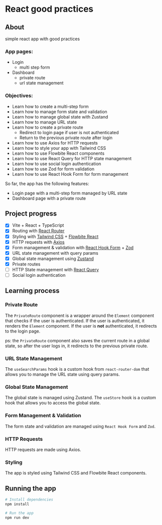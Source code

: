 # React good practices

## About

simple react app with good practices

### App pages:

- Login
  - multi step form
- Dashboard
  - private route
  - url state management

### Objectives:

- Learn how to create a multi-step form
- Learn how to manage form state and validation
- Learn how to manage global state with Zustand
- Learn how to manage URL state
- Learn how to create a private route
  - Redirect to login page if user is not authenticated
  - Return to the previous private route after login
- Learn how to use Axios for HTTP requests
- Learn how to style your app with Tailwind CSS
- Learn how to use Flowbite React components
- Learn how to use React Query for HTTP state management
- Learn how to use social login authentication
- Learn how to use Zod for form validation
- Learn how to use React Hook Form for form management

So far, the app has the following features:

- Login page with a multi-step form managed by URL state
- Dashboard page with a private route

## Project progress

- [x] Vite + React + TypeScript
- [x] Routing with [React Router](https://reactrouter.com/en/main)
- [x] Styling with [Tailwind CSS](https://tailwindcss.com/) + [Flowbite React](https://www.flowbite-react.com/)
- [x] HTTP requests with [Axios](https://axios-http.com/)
- [x] Form management & validation with [React Hook Form](https://react-hook-form.com/) + [Zod](https://zod.dev/)
- [x] URL state management with query params
- [x] Global state management using [Zustand](https://zustand-demo.pmnd.rs/)
- [x] Private routes
- [ ] HTTP State management with [React Query](https://tanstack.com/query/latest)
- [ ] Social login authentication

## Learning process

### Private Route

The `PrivateRoute` component is a wrapper around the `Element` component that checks if the user is authenticated.
If the user is authenticated, it renders the `Element` component.
If the user is **not** authenticated, it redirects to the login page.

ps: the `PrivateRoute` component also saves the current route in a global state,
so after the user logs in, it redirects to the previous private route.

### URL State Management

The `useSearchParams` hook is a custom hook from `react-router-dom` that allows you to manage the URL state using query params.

### Global State Management

The global state is managed using Zustand.
The `useStore` hook is a custom hook that allows you to access the global state.

### Form Management & Validation

The form state and validation are managed using `React Hook Form` and `Zod`.

### HTTP Requests

HTTP requests are made using Axios.

### Styling

The app is styled using Tailwind CSS and Flowbite React components.

## Running the app

```bash
# Install dependencies
npm install

# Run the app
npm run dev
```

